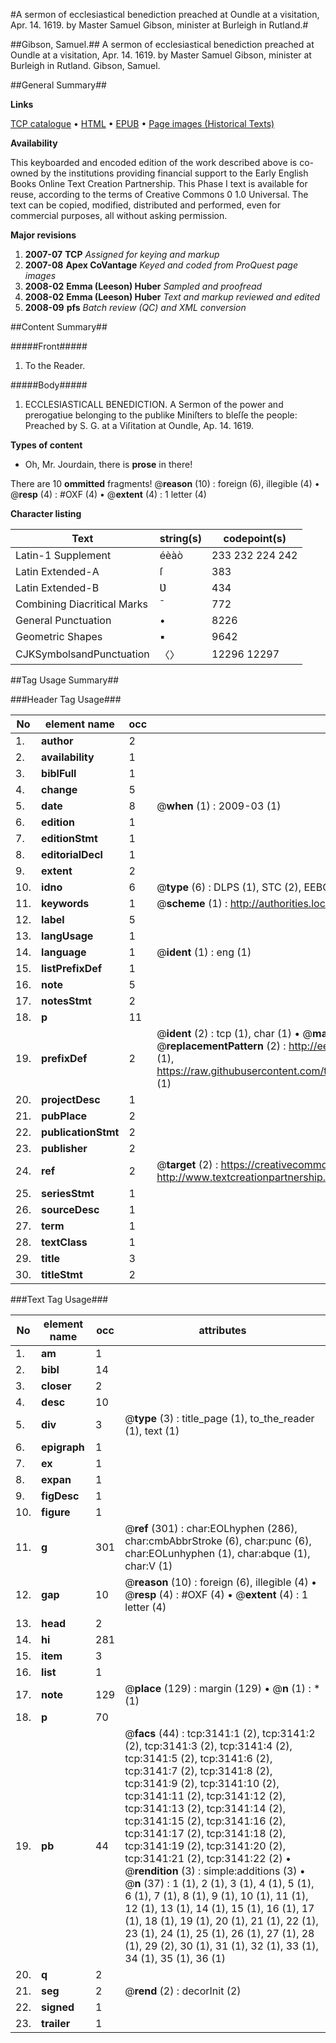 #A sermon of ecclesiastical benediction preached at Oundle at a visitation, Apr. 14. 1619. by Master Samuel Gibson, minister at Burleigh in Rutland.#

##Gibson, Samuel.##
A sermon of ecclesiastical benediction preached at Oundle at a visitation, Apr. 14. 1619. by Master Samuel Gibson, minister at Burleigh in Rutland.
Gibson, Samuel.

##General Summary##

**Links**

[TCP catalogue](http://www.ota.ox.ac.uk/tcp/)  • 
[HTML](http://tei.it.ox.ac.uk/tcp/Texts-HTML/free/A01/A01700.html)  • 
[EPUB](http://tei.it.ox.ac.uk/tcp/Texts-EPUB/free/A01/A01700.epub) • 
[Page images (Historical Texts)](https://data.historicaltexts.jisc.ac.uk/view?pubId=eebo-99838753e&pageId=eebo-99838753e-3141-1)

**Availability**

This keyboarded and encoded edition of the
	       work described above is co-owned by the institutions
	       providing financial support to the Early English Books
	       Online Text Creation Partnership. This Phase I text is
	       available for reuse, according to the terms of Creative
	       Commons 0 1.0 Universal. The text can be copied,
	       modified, distributed and performed, even for
	       commercial purposes, all without asking permission.

**Major revisions**

1. __2007-07__ __TCP__ *Assigned for keying and markup*
1. __2007-08__ __Apex CoVantage__ *Keyed and coded from ProQuest page images*
1. __2008-02__ __Emma (Leeson) Huber__ *Sampled and proofread*
1. __2008-02__ __Emma (Leeson) Huber__ *Text and markup reviewed and edited*
1. __2008-09__ __pfs__ *Batch review (QC) and XML conversion*

##Content Summary##

#####Front#####

1. To the Reader.

#####Body#####

1. ECCLESIASTICALL BENEDICTION. A Sermon of the power and prerogatiue belonging to the publike Miniſters to bleſſe the people: Preached by S. G. at a Viſitation at Oundle, Ap. 14. 1619.

**Types of content**

  * Oh, Mr. Jourdain, there is **prose** in there!

There are 10 **ommitted** fragments! 
 @__reason__ (10) : foreign (6), illegible (4)  •  @__resp__ (4) : #OXF (4)  •  @__extent__ (4) : 1 letter (4)

**Character listing**


|Text|string(s)|codepoint(s)|
|---|---|---|
|Latin-1 Supplement|éèàò|233 232 224 242|
|Latin Extended-A|ſ|383|
|Latin Extended-B|Ʋ|434|
|Combining             Diacritical Marks|̄|772|
|General Punctuation|•|8226|
|Geometric Shapes|▪|9642|
|CJKSymbolsandPunctuation|〈〉|12296 12297|

##Tag Usage Summary##

###Header Tag Usage###

|No|element name|occ|attributes|
|---|---|---|---|
|1.|__author__|2||
|2.|__availability__|1||
|3.|__biblFull__|1||
|4.|__change__|5||
|5.|__date__|8| @__when__ (1) : 2009-03 (1)|
|6.|__edition__|1||
|7.|__editionStmt__|1||
|8.|__editorialDecl__|1||
|9.|__extent__|2||
|10.|__idno__|6| @__type__ (6) : DLPS (1), STC (2), EEBO-CITATION (1), PROQUEST (1), VID (1)|
|11.|__keywords__|1| @__scheme__ (1) : http://authorities.loc.gov/ (1)|
|12.|__label__|5||
|13.|__langUsage__|1||
|14.|__language__|1| @__ident__ (1) : eng (1)|
|15.|__listPrefixDef__|1||
|16.|__note__|5||
|17.|__notesStmt__|2||
|18.|__p__|11||
|19.|__prefixDef__|2| @__ident__ (2) : tcp (1), char (1)  •  @__matchPattern__ (2) : ([0-9\-]+):([0-9IVX]+) (1), (.+) (1)  •  @__replacementPattern__ (2) : http://eebo.chadwyck.com/downloadtiff?vid=$1&page=$2 (1), https://raw.githubusercontent.com/textcreationpartnership/Texts/master/tcpchars.xml#$1 (1)|
|20.|__projectDesc__|1||
|21.|__pubPlace__|2||
|22.|__publicationStmt__|2||
|23.|__publisher__|2||
|24.|__ref__|2| @__target__ (2) : https://creativecommons.org/publicdomain/zero/1.0/ (1), http://www.textcreationpartnership.org/docs/. (1)|
|25.|__seriesStmt__|1||
|26.|__sourceDesc__|1||
|27.|__term__|1||
|28.|__textClass__|1||
|29.|__title__|3||
|30.|__titleStmt__|2||


###Text Tag Usage###

|No|element name|occ|attributes|
|---|---|---|---|
|1.|__am__|1||
|2.|__bibl__|14||
|3.|__closer__|2||
|4.|__desc__|10||
|5.|__div__|3| @__type__ (3) : title_page (1), to_the_reader (1), text (1)|
|6.|__epigraph__|1||
|7.|__ex__|1||
|8.|__expan__|1||
|9.|__figDesc__|1||
|10.|__figure__|1||
|11.|__g__|301| @__ref__ (301) : char:EOLhyphen (286), char:cmbAbbrStroke (6), char:punc (6), char:EOLunhyphen (1), char:abque (1), char:V (1)|
|12.|__gap__|10| @__reason__ (10) : foreign (6), illegible (4)  •  @__resp__ (4) : #OXF (4)  •  @__extent__ (4) : 1 letter (4)|
|13.|__head__|2||
|14.|__hi__|281||
|15.|__item__|3||
|16.|__list__|1||
|17.|__note__|129| @__place__ (129) : margin (129)  •  @__n__ (1) : * (1)|
|18.|__p__|70||
|19.|__pb__|44| @__facs__ (44) : tcp:3141:1 (2), tcp:3141:2 (2), tcp:3141:3 (2), tcp:3141:4 (2), tcp:3141:5 (2), tcp:3141:6 (2), tcp:3141:7 (2), tcp:3141:8 (2), tcp:3141:9 (2), tcp:3141:10 (2), tcp:3141:11 (2), tcp:3141:12 (2), tcp:3141:13 (2), tcp:3141:14 (2), tcp:3141:15 (2), tcp:3141:16 (2), tcp:3141:17 (2), tcp:3141:18 (2), tcp:3141:19 (2), tcp:3141:20 (2), tcp:3141:21 (2), tcp:3141:22 (2)  •  @__rendition__ (3) : simple:additions (3)  •  @__n__ (37) : 1 (1), 2 (1), 3 (1), 4 (1), 5 (1), 6 (1), 7 (1), 8 (1), 9 (1), 10 (1), 11 (1), 12 (1), 13 (1), 14 (1), 15 (1), 16 (1), 17 (1), 18 (1), 19 (1), 20 (1), 21 (1), 22 (1), 23 (1), 24 (1), 25 (1), 26 (1), 27 (1), 28 (1), 29 (2), 30 (1), 31 (1), 32 (1), 33 (1), 34 (1), 35 (1), 36 (1)|
|20.|__q__|2||
|21.|__seg__|2| @__rend__ (2) : decorInit (2)|
|22.|__signed__|1||
|23.|__trailer__|1||
